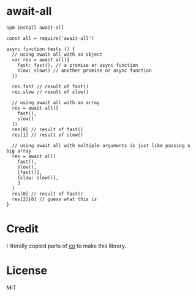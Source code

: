 # await-all

```
npm install await-all
```

```
const all = require('await-all')

async function tests () {
  // using await all with an object
  var res = await all({
    fast: fast(), // a promise or async function
    slow: slow() // another promise or async function
  })

  res.fast // result of fast()
  res.slow // result of slow()

  // using await all with an array
  res = await all([
    fast(),
    slow()
  ])
  res[0] // result of fast()
  res[1] // result of slow()

  // using await all with multiple arguments is just like passing a big array
  res = await all(
    fast(),
    slow(),
    [fast()],
    {slow: slow()},
    3
  )
  res[0] // result of fast()
  res[2][0] // guess what this is
}
```

# Credit

I literally copied parts of [co](https://www.github.com/tj/co) to make this library.

# License

MIT

